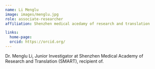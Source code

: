 ```yaml
---
name: Li Menglu
image: images/menglu.jpg
role: associate-researcher
affiliation: Shenzhen medical acedamy of research and translation 

links:
  home-page: 
  orcid: https://orcid.org/
---
```


Dr. Menglu Li, Junior Investigator at Shenzhen Medical Academy of Research and Translation (SMART), recipient of.
